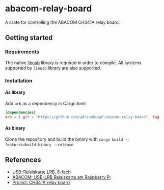 # abacom-relay-board

A crate for controlling the ABACOM CH341A relay board.

## Getting started

### Requirements

The native [libusb](https://github.com/libusb/libusb) library is required in
order to compile. All systems supported by `libusb` library are also supported.

### Installation

#### As library

Add `arb` as a dependency in Cargo.toml:

```toml
[dependencies]
arb = { git = "https://github.com/adriankumpf/abacom-relay-board", tag = 'v0.5.0' }
```

#### As binary

Clone the repository and build the binary with `cargo build --features=build-binary --release`.

## References

- [USB-Relaiskarte LRB, 8-fach](https://www.electronic-software-shop.com/hardware/relais/usb-relaiskarte-lrb-8-fach.html)
- [ABACOM: USB-LRB Relaiskarte am Raspberry Pi](https://github.com/olerem/ch341a-relay-board)
- [Project: CH341A relay board](http://forum.abacom-online.de/phpBB3/viewtopic.php?f=51&t=3751)
